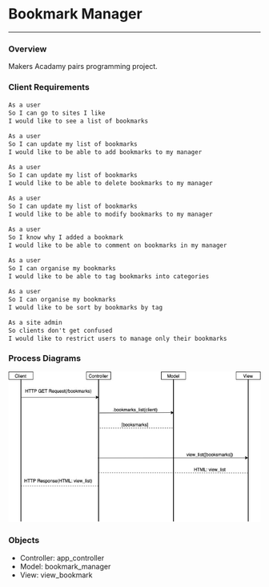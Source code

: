 # Bookmark Manager
---------

### Overview

Makers Acadamy pairs programming project.


### Client Requirements
```
As a user
So I can go to sites I like
I would like to see a list of bookmarks
```
```
As a user
So I can update my list of bookmarks
I would like to be able to add bookmarks to my manager
```
```
As a user
So I can update my list of bookmarks
I would like to be able to delete bookmarks to my manager
```
```
As a user
So I can update my list of bookmarks
I would like to be able to modify bookmarks to my manager
```
```
As a user
So I know why I added a bookmark
I would like to be able to comment on bookmarks in my manager
```
```
As a user
So I can organise my bookmarks
I would like to be able to tag bookmarks into categories
```
```
As a user
So I can organise my bookmarks
I would like to be sort by bookmarks by tag
```
```
As a site admin
So clients don't get confused
I would like to restrict users to manage only their bookmarks
```

### Process Diagrams

![view_bookmarks_process](./process_diagrams/view_bookmarks.jpg)


### Objects
- Controller: app_controller
- Model: bookmark_manager
- View: view_bookmark
